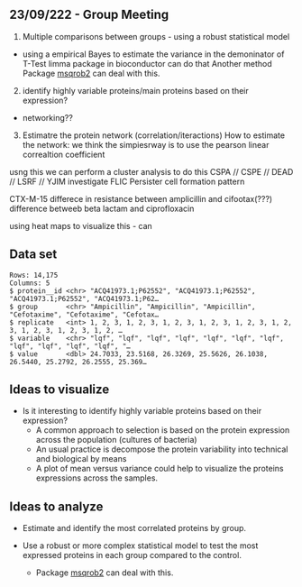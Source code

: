 ## 23/09/222 - Group Meeting
1. Multiple comparisons between groups - using a robust statistical model
  - using a empirical Bayes to estimate the variance in the demoninator of T-Test
  limma package in bioconductor can do that
  Another method Package [msqrob2](http://bioconductor.org/packages/release/bioc/html/msqrob2.html) can deal with this.
  
 2. identify highly variable proteins/main proteins based on their expression?
  - networking??
  
  3. Estimatre the protein network (correlation/iteractions)
  How to estimate the network: we think the simpiesrway is to use the pearson linear correaltion 
  coefficient
  
  usng this we can perform a cluster analysis to do this
  CSPA // CSPE // DEAD // LSRF // YJIM
  investigate FLIC
  Persister cell formation pattern
  
  CTX-M-15
  differece in resistance between amplicillin and cifootax(???)
  difference betweeb beta lactam and ciprofloxacin
  
  using heat maps to visualize this - can 
 
 

## Data set

```
Rows: 14,175
Columns: 5
$ protein__id <chr> "ACQ41973.1;P62552", "ACQ41973.1;P62552", "ACQ41973.1;P62552", "ACQ41973.1;P62…
$ group       <chr> "Ampicillin", "Ampicillin", "Ampicillin", "Cefotaxime", "Cefotaxime", "Cefotax…
$ replicate   <int> 1, 2, 3, 1, 2, 3, 1, 2, 3, 1, 2, 3, 1, 2, 3, 1, 2, 3, 1, 2, 3, 1, 2, 3, 1, 2, …
$ variable    <chr> "lqf", "lqf", "lqf", "lqf", "lqf", "lqf", "lqf", "lqf", "lqf", "lqf", "lqf", "…
$ value       <dbl> 24.7033, 23.5168, 26.3269, 25.5626, 26.1038, 26.5440, 25.2792, 26.2555, 25.369…
```


## Ideas to visualize

- Is it interesting to identify highly variable proteins based on their expression?
  - A common approach to selection is based on the protein expression across the population (cultures of bacteria)
  - An usual practice is decompose the protein variability into technical and
  biological by means
  - A plot of mean versus variance could help to visualize the proteins expressions across the samples.
  


## Ideas to analyze

- Estimate and identify the most correlated proteins by group. 

- Use a robust or more complex statistical model to test the most expressed
proteins in each group compared to the control.
  - Package [msqrob2](http://bioconductor.org/packages/release/bioc/html/msqrob2.html) can deal with this.
  
  



